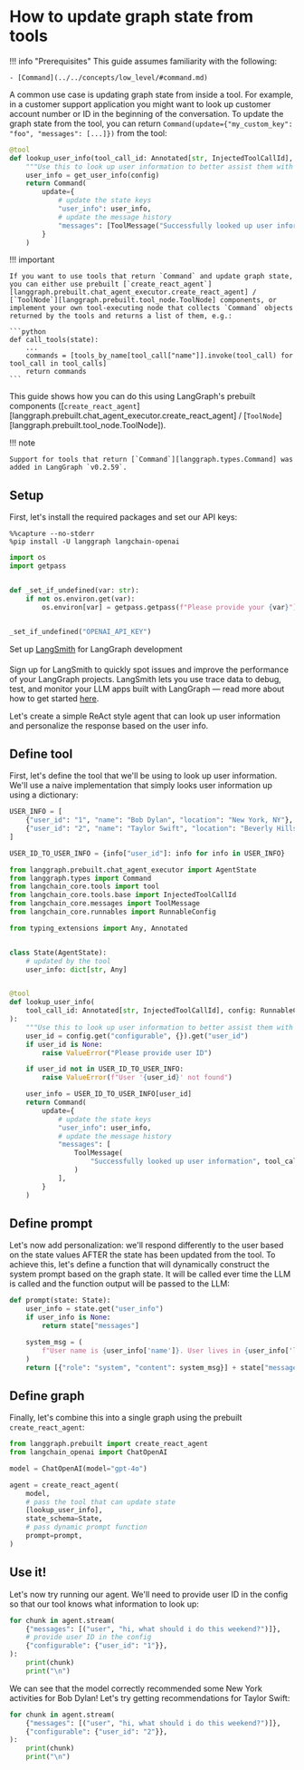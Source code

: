 # How to update graph state from tools

!!! info "Prerequisites"
    This guide assumes familiarity with the following:
    
    - [Command](../../concepts/low_level/#command.md)

A common use case is updating graph state from inside a tool. For example, in a customer support application you might want to look up customer account number or ID in the beginning of the conversation. To update the graph state from the tool, you can return `Command(update={"my_custom_key": "foo", "messages": [...]})` from the tool:

```python
@tool
def lookup_user_info(tool_call_id: Annotated[str, InjectedToolCallId], config: RunnableConfig):
    """Use this to look up user information to better assist them with their questions."""
    user_info = get_user_info(config)
    return Command(
        update={
            # update the state keys
            "user_info": user_info,
            # update the message history
            "messages": [ToolMessage("Successfully looked up user information", tool_call_id=tool_call_id)]
        }
    )
```

!!! important

    If you want to use tools that return `Command` and update graph state, you can either use prebuilt [`create_react_agent`][langgraph.prebuilt.chat_agent_executor.create_react_agent] / [`ToolNode`][langgraph.prebuilt.tool_node.ToolNode] components, or implement your own tool-executing node that collects `Command` objects returned by the tools and returns a list of them, e.g.:
    
    ```python
    def call_tools(state):
        ...
        commands = [tools_by_name[tool_call["name"]].invoke(tool_call) for tool_call in tool_calls]
        return commands
    ```

This guide shows how you can do this using LangGraph's prebuilt components ([`create_react_agent`][langgraph.prebuilt.chat_agent_executor.create_react_agent] / [`ToolNode`][langgraph.prebuilt.tool_node.ToolNode]).

!!! note

    Support for tools that return [`Command`][langgraph.types.Command] was added in LangGraph `v0.2.59`.

## Setup

First, let's install the required packages and set our API keys:


```
%%capture --no-stderr
%pip install -U langgraph langchain-openai
```


```python
import os
import getpass


def _set_if_undefined(var: str):
    if not os.environ.get(var):
        os.environ[var] = getpass.getpass(f"Please provide your {var}")


_set_if_undefined("OPENAI_API_KEY")
```

<div class="admonition tip">
    <p class="admonition-title">Set up <a href="https://smith.langchain.com">LangSmith</a> for LangGraph development</p>
    <p style="padding-top: 5px;">
        Sign up for LangSmith to quickly spot issues and improve the performance of your LangGraph projects. LangSmith lets you use trace data to debug, test, and monitor your LLM apps built with LangGraph — read more about how to get started <a href="https://docs.smith.langchain.com">here</a>. 
    </p>
</div>

Let's create a simple ReAct style agent that can look up user information and personalize the response based on the user info.

## Define tool

First, let's define the tool that we'll be using to look up user information. We'll use a naive implementation that simply looks user information up using a dictionary:


```python
USER_INFO = [
    {"user_id": "1", "name": "Bob Dylan", "location": "New York, NY"},
    {"user_id": "2", "name": "Taylor Swift", "location": "Beverly Hills, CA"},
]

USER_ID_TO_USER_INFO = {info["user_id"]: info for info in USER_INFO}
```


```python
from langgraph.prebuilt.chat_agent_executor import AgentState
from langgraph.types import Command
from langchain_core.tools import tool
from langchain_core.tools.base import InjectedToolCallId
from langchain_core.messages import ToolMessage
from langchain_core.runnables import RunnableConfig

from typing_extensions import Any, Annotated


class State(AgentState):
    # updated by the tool
    user_info: dict[str, Any]


@tool
def lookup_user_info(
    tool_call_id: Annotated[str, InjectedToolCallId], config: RunnableConfig
):
    """Use this to look up user information to better assist them with their questions."""
    user_id = config.get("configurable", {}).get("user_id")
    if user_id is None:
        raise ValueError("Please provide user ID")

    if user_id not in USER_ID_TO_USER_INFO:
        raise ValueError(f"User '{user_id}' not found")

    user_info = USER_ID_TO_USER_INFO[user_id]
    return Command(
        update={
            # update the state keys
            "user_info": user_info,
            # update the message history
            "messages": [
                ToolMessage(
                    "Successfully looked up user information", tool_call_id=tool_call_id
                )
            ],
        }
    )
```

## Define prompt

Let's now add personalization: we'll respond differently to the user based on the state values AFTER the state has been updated from the tool. To achieve this, let's define a function that will dynamically construct the system prompt based on the graph state. It will be called ever time the LLM is called and the function output will be passed to the LLM:


```python
def prompt(state: State):
    user_info = state.get("user_info")
    if user_info is None:
        return state["messages"]

    system_msg = (
        f"User name is {user_info['name']}. User lives in {user_info['location']}"
    )
    return [{"role": "system", "content": system_msg}] + state["messages"]
```

## Define graph

Finally, let's combine this into a single graph using the prebuilt `create_react_agent`:


```python
from langgraph.prebuilt import create_react_agent
from langchain_openai import ChatOpenAI

model = ChatOpenAI(model="gpt-4o")

agent = create_react_agent(
    model,
    # pass the tool that can update state
    [lookup_user_info],
    state_schema=State,
    # pass dynamic prompt function
    prompt=prompt,
)
```

## Use it!

Let's now try running our agent. We'll need to provide user ID in the config so that our tool knows what information to look up:


```python
for chunk in agent.stream(
    {"messages": [("user", "hi, what should i do this weekend?")]},
    # provide user ID in the config
    {"configurable": {"user_id": "1"}},
):
    print(chunk)
    print("\n")
```

We can see that the model correctly recommended some New York activities for Bob Dylan! Let's try getting recommendations for Taylor Swift:


```python
for chunk in agent.stream(
    {"messages": [("user", "hi, what should i do this weekend?")]},
    {"configurable": {"user_id": "2"}},
):
    print(chunk)
    print("\n")
```
